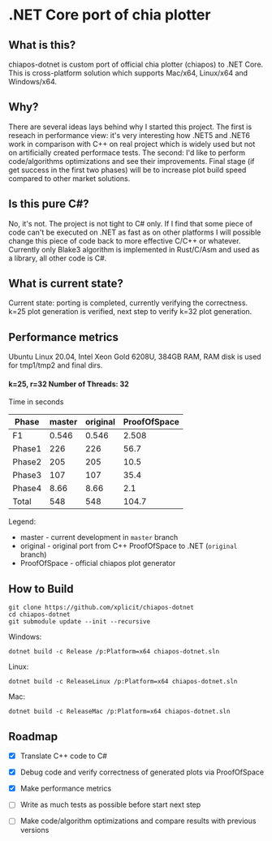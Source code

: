 # .NET Core port of chia plotter

## What is this?

chiapos-dotnet is custom port of official chia plotter (chiapos) to .NET Core. This is cross-platform solution which supports Mac/x64, Linux/x64 and Windows/x64.

## Why?

There are several ideas lays behind why I started this project. The first is reseach in performance view: it's very interesting how .NET5 and .NET6 work in comparison with C++ on real project which is widely used but not on artificially created performace tests. The second: I'd like to perform code/algorithms optimizations and see their improvements. Final stage (if get success in the first two phases) will be to increase plot build speed compared to other market solutions.  

## Is this pure C#?

No, it's not. The project is not tight to C# only. If I find that some piece of code can't be executed on .NET as fast as on other platforms I will possible change this piece of code back to more effective C/C++ or whatever.
Currently only Blake3 algorithm is implemented in Rust/C/Asm and used as a library, all other code is C#.

## What is current state?

Current state: porting is completed, currently verifying the correctness. k=25 plot generation is verified, next step to verify k=32 plot generation.

## Performance metrics

Ubuntu Linux 20.04, Intel Xeon Gold 6208U, 384GB RAM,
RAM disk is used for tmp1/tmp2 and final dirs.

#### k=25, r=32 Number of Threads: 32

Time in seconds

| Phase   |    master   | original  | ProofOfSpace  |
|---------|-------------|-----------|---------------|
| F1      |    0.546    |    0.546  |    2.508      |
| Phase1  |  226        |  226      |   56.7        |
| Phase2  |  205        |  205      |   10.5        |
| Phase3  |  107        |  107      |   35.4        |
| Phase4  |    8.66     |    8.66   |    2.1        |
| Total   |  548        |  548      |  104.7        |

Legend:
   - master   - current development in `master` branch
   - original - original port from C++ ProofOfSpace to .NET (`original` branch)
   - ProofOfSpace - official chiapos plot generator

## How to Build

    git clone https://github.com/xplicit/chiapos-dotnet
    cd chiapos-dotnet
    git submodule update --init --recursive
    
Windows:

    dotnet build -c Release /p:Platform=x64 chiapos-dotnet.sln

Linux:
    
    dotnet build -c ReleaseLinux /p:Platform=x64 chiapos-dotnet.sln

Mac:

    dotnet build -c ReleaseMac /p:Platform=x64 chiapos-dotnet.sln

## Roadmap

   * [x] Translate C++ code to C#
   * [x] Debug code and verify correctness of generated plots via ProofOfSpace
   * [x] Make performance metrics
   * [ ] Write as much tests as possible before start next step
   * [ ] Make code/algorithm optimizations and compare results with previous versions
 
